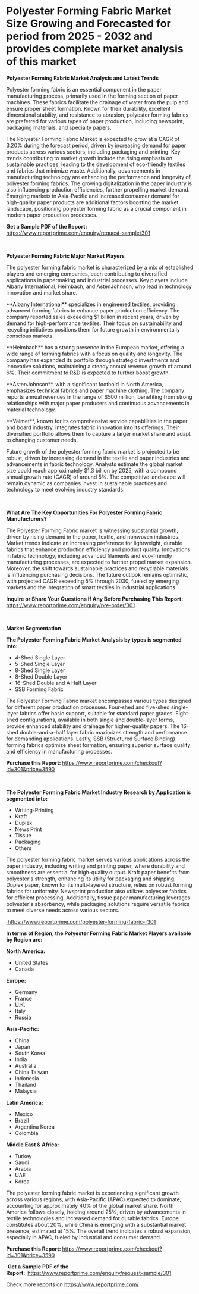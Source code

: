 <p><h1>Polyester Forming Fabric Market Size Growing and Forecasted for period from 2025 - 2032 and provides complete market analysis of this market</h1></p><p><strong>Polyester Forming Fabric Market Analysis and Latest Trends</strong></p>
<p><p>Polyester forming fabric is an essential component in the paper manufacturing process, primarily used in the forming section of paper machines. These fabrics facilitate the drainage of water from the pulp and ensure proper sheet formation. Known for their durability, excellent dimensional stability, and resistance to abrasion, polyester forming fabrics are preferred for various types of paper production, including newsprint, packaging materials, and specialty papers.</p><p>The Polyester Forming Fabric Market is expected to grow at a CAGR of 3.20% during the forecast period, driven by increasing demand for paper products across various sectors, including packaging and printing. Key trends contributing to market growth include the rising emphasis on sustainable practices, leading to the development of eco-friendly textiles and fabrics that minimize waste. Additionally, advancements in manufacturing technology are enhancing the performance and longevity of polyester forming fabrics. The growing digitalization in the paper industry is also influencing production efficiencies, further propelling market demand. Emerging markets in Asia-Pacific and increased consumer demand for high-quality paper products are additional factors boosting the market landscape, positioning polyester forming fabric as a crucial component in modern paper production processes.</p></p>
<p><strong>Get a Sample PDF of the Report:&nbsp;</strong> <a href="https://www.reportprime.com/enquiry/request-sample/301?utm_campaign=2533&utm_medium=2&utm_source=Github&utm_content=ia&utm_term=18032025&utm_id=polyester-forming-fabric">https://www.reportprime.com/enquiry/request-sample/301</a></p>
<p>&nbsp;</p>
<p><strong>Polyester Forming Fabric Major Market Players</strong></p>
<p><p>The polyester forming fabric market is characterized by a mix of established players and emerging companies, each contributing to diversified applications in papermaking and industrial processes. Key players include Albany International, Heimbach, and AstenJohnson, who lead in technology innovation and market share.</p><p>**Albany International** specializes in engineered textiles, providing advanced forming fabrics to enhance paper production efficiency. The company reported sales exceeding $1 billion in recent years, driven by demand for high-performance textiles. Their focus on sustainability and recycling initiatives positions them for future growth in environmentally conscious markets.</p><p>**Heimbach** has a strong presence in the European market, offering a wide range of forming fabrics with a focus on quality and longevity. The company has expanded its portfolio through strategic investments and innovative solutions, maintaining a steady annual revenue growth of around 6%. Their commitment to R&D is expected to further boost growth.</p><p>**AstenJohnson**, with a significant foothold in North America, emphasizes technical fabrics and paper machine clothing. The company reports annual revenues in the range of $500 million, benefiting from strong relationships with major paper producers and continuous advancements in material technology.</p><p>**Valmet**, known for its comprehensive service capabilities in the paper and board industry, integrates fabric innovation into its offerings. Their diversified portfolio allows them to capture a larger market share and adapt to changing customer needs.</p><p>Future growth of the polyester forming fabric market is projected to be robust, driven by increasing demand in the textile and paper industries and advancements in fabric technology. Analysts estimate the global market size could reach approximately $1.3 billion by 2025, with a compound annual growth rate (CAGR) of around 5%. The competitive landscape will remain dynamic as companies invest in sustainable practices and technology to meet evolving industry standards.</p></p>
<p>&nbsp;</p>
<p><strong>What Are The Key Opportunities For Polyester Forming Fabric Manufacturers?</strong></p>
<p><p>The Polyester Forming Fabric market is witnessing substantial growth, driven by rising demand in the paper, textile, and nonwoven industries. Market trends indicate an increasing preference for lightweight, durable fabrics that enhance production efficiency and product quality. Innovations in fabric technology, including advanced filaments and eco-friendly manufacturing processes, are expected to further propel market expansion. Moreover, the shift towards sustainable practices and recyclable materials is influencing purchasing decisions. The future outlook remains optimistic, with projected CAGR exceeding 5% through 2030, fueled by emerging markets and the integration of smart textiles in industrial applications.</p></p>
<p><strong>Inquire or Share Your Questions If Any Before Purchasing This Report:</strong> <a href="https://www.reportprime.com/enquiry/pre-order/301?utm_campaign=2533&utm_medium=2&utm_source=Github&utm_content=ia&utm_term=18032025&utm_id=polyester-forming-fabric">https://www.reportprime.com/enquiry/pre-order/301</a></p>
<p>&nbsp;</p>
<p><strong>Market Segmentation</strong></p>
<p><strong>The Polyester Forming Fabric Market Analysis by types is segmented into:</strong></p>
<p><ul><li>4-Shed Single Layer</li><li>5-Shed Single Layer</li><li>8-Shed Single Layer</li><li>8-Shed Double Layer</li><li>16-Shed Double and A Half Layer</li><li>SSB Forming Fabric</li></ul></p>
<p><p>The Polyester Forming Fabric market encompasses various types designed for different paper production processes. Four-shed and five-shed single-layer fabrics offer basic support, suitable for standard paper grades. Eight-shed configurations, available in both single and double-layer forms, provide enhanced stability and drainage for higher-quality papers. The 16-shed double-and-a-half layer fabric maximizes strength and performance for demanding applications. Lastly, SSB (Structured Surface Binding) forming fabrics optimize sheet formation, ensuring superior surface quality and efficiency in manufacturing processes.</p></p>
<p><strong>Purchase this Report:&nbsp;</strong><a href="https://www.reportprime.com/checkout?id=301&price=3590&utm_campaign=2533&utm_medium=2&utm_source=Github&utm_content=ia&utm_term=18032025&utm_id=polyester-forming-fabric">https://www.reportprime.com/checkout?id=301&price=3590</a></p>
<p>&nbsp;</p>
<p><strong>The Polyester Forming Fabric Market Industry Research by Application is segmented into:</strong></p>
<p><ul><li>Writing-Printing</li><li>Kraft</li><li>Duplex</li><li>News Print</li><li>Tissue</li><li>Packaging</li><li>Others</li></ul></p>
<p><p>The polyester forming fabric market serves various applications across the paper industry, including writing and printing paper, where durability and smoothness are essential for high-quality output. Kraft paper benefits from polyester's strength, enhancing its utility for packaging and shipping. Duplex paper, known for its multi-layered structure, relies on robust forming fabrics for uniformity. Newsprint production also utilizes polyester fabrics for efficient processing. Additionally, tissue paper manufacturing leverages polyester's absorbency, while packaging solutions require versatile fabrics to meet diverse needs across various sectors.</p></p>
<p><a href="https://www.reportprime.com/polyester-forming-fabric-r301?utm_campaign=2533&utm_medium=2&utm_source=Github&utm_content=ia&utm_term=18032025&utm_id=polyester-forming-fabric">&nbsp;https://www.reportprime.com/polyester-forming-fabric-r301</a></p>
<p><strong>In terms of Region, the Polyester Forming Fabric Market Players available by Region are:</strong></p>
<p>
    <p> <strong> North America: </strong>
        <ul>
            <li>United States</li>
            <li>Canada</li>
        </ul>
        </p> 
    <p> <strong> Europe: </strong>
        <ul>
            <li>Germany</li>
            <li>France</li>
            <li>U.K.</li>
            <li>Italy</li>
            <li>Russia</li>
        </ul>
        </p> 
    <p> <strong> Asia-Pacific: </strong>
        <ul>
            <li>China</li>
            <li>Japan</li>
            <li>South Korea</li>
            <li>India</li>
            <li>Australia</li>
            <li>China Taiwan</li>
            <li>Indonesia</li>
            <li>Thailand</li>
            <li>Malaysia</li>
        </ul>
        </p> 
    <p> <strong> Latin America: </strong>
        <ul>
            <li>Mexico</li>
            <li>Brazil</li>
            <li>Argentina Korea</li>
            <li>Colombia</li>
        </ul>
        </p> 
    <p> <strong> Middle East & Africa: </strong>
        <ul>
            <li>Turkey</li>
            <li>Saudi</li>
            <li>Arabia</li>
            <li>UAE</li>
            <li>Korea</li>
        </ul>
    </p>
    </p>
<p><p>The polyester forming fabric market is experiencing significant growth across various regions, with Asia-Pacific (APAC) expected to dominate, accounting for approximately 40% of the global market share. North America follows closely, holding around 25%, driven by advancements in textile technologies and increased demand for durable fabrics. Europe constitutes about 20%, while China is emerging with a substantial market presence, estimated at 15%. The overall trend indicates a robust expansion, especially in APAC, fueled by industrial and consumer demand.</p></p>
<p><strong>Purchase this Report: </strong><a href="https://www.reportprime.com/checkout?id=301&price=3590&utm_campaign=2533&utm_medium=2&utm_source=Github&utm_content=ia&utm_term=18032025&utm_id=polyester-forming-fabric">https://www.reportprime.com/checkout?id=301&price=3590</a></p>
<p>&nbsp;<strong>Get a Sample PDF of the Report:&nbsp;&nbsp;</strong><a href="https://www.reportprime.com/enquiry/request-sample/301?utm_campaign=2533&utm_medium=2&utm_source=Github&utm_content=ia&utm_term=18032025&utm_id=polyester-forming-fabric">https://www.reportprime.com/enquiry/request-sample/301</a></p>
<p><strong></strong></p>
<p>Check more reports on <a href="https://www.reportprime.com/?utm_campaign=2533&utm_medium=2&utm_source=Github&utm_content=ia&utm_term=18032025&utm_id=polyester-forming-fabric">https://www.reportprime.com/</a></p>